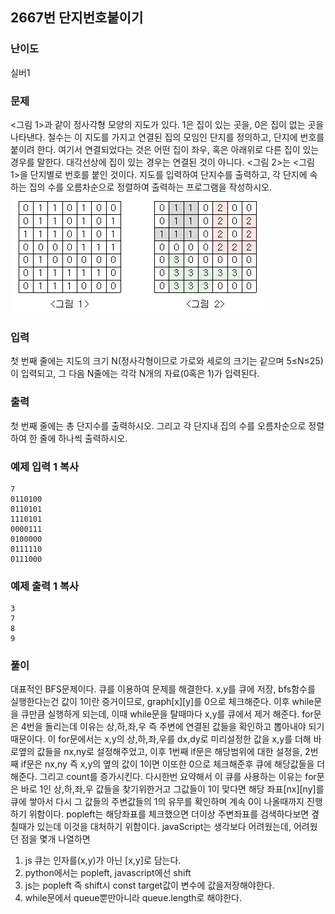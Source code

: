 ## 2667번 단지번호붙이기

### 난이도

실버1

### 문제

<그림 1>과 같이 정사각형 모양의 지도가 있다. 1은 집이 있는 곳을, 0은 집이 없는 곳을 나타낸다. 철수는 이 지도를 가지고 연결된 집의 모임인 단지를 정의하고, 단지에 번호를 붙이려 한다. 여기서 연결되었다는 것은 어떤 집이 좌우, 혹은 아래위로 다른 집이 있는 경우를 말한다. 대각선상에 집이 있는 경우는 연결된 것이 아니다. <그림 2>는 <그림 1>을 단지별로 번호를 붙인 것이다. 지도를 입력하여 단지수를 출력하고, 각 단지에 속하는 집의 수를 오름차순으로 정렬하여 출력하는 프로그램을 작성하시오.
![img.png](img.png)

### 입력

첫 번째 줄에는 지도의 크기 N(정사각형이므로 가로와 세로의 크기는 같으며 5≤N≤25)이 입력되고, 그 다음 N줄에는 각각 N개의 자료(0혹은 1)가 입력된다.

### 출력

첫 번째 줄에는 총 단지수를 출력하시오. 그리고 각 단지내 집의 수를 오름차순으로 정렬하여 한 줄에 하나씩 출력하시오.

### 예제 입력 1 복사

```
7
0110100
0110101
1110101
0000111
0100000
0111110
0111000
```

### 예제 출력 1 복사

```
3
7
8
9
```

### 풀이

대표적인 BFS문제이다. 큐를 이용하여 문제를 해결한다.
x,y를 큐에 저장, bfs함수를 실행한다는건 값이 1이란 증거이므로,
graph[x][y]를 0으로 체크해준다. 이후 while문을 큐만큼 실행하게 되는데, 이때 while문을 탈때마다 x,y를 큐에서 제거 해준다. for문은 4번을 돌리는데 이유는 상,하,좌,우 즉 주변에 연결된 값들을 확인하고 뽑아내야 되기 때문이다. 이 for문에서는
x,y의 상,하,좌,우를 dx,dy로 미리설정한 값을 x,y를 더해
바로옆의 값들을 nx,ny로 설정해주었고, 이후 1번째 if문은
해당범위에 대한 설정을, 2번째 if문은 nx,ny 즉 x,y의 옆의 값이 1이면 이또한 0으로 체크해준후 큐에 해당값들을 더해준다.
그리고 count를 증가시킨다.
다시한번 요약해서 이 큐를 사용하는 이유는
for문은 바로 1인 상,하,좌,우 값들을 찾기위한거고 그값들이
1이 맞다면 해당 좌표[nx][ny]를 큐에 쌓아서 다시 그 값들의 주변값들의 1의 유무를 확인하며 계속 0이 나올때까지 진행하기 위함이다. popleft는 해당좌표를 체크했으면 더이상 주변좌표를 검색하다보면 곂칠때가 있는데 이것을 대처하기 위함이다.
javaScript는 생각보다 어려웠는데, 어려웠던 점을 몇개 나열하면

1. js 큐는 인자를(x,y)가 아닌 [x,y]로 담는다.
2. python에서는 popleft, javascript에선 shift
3. js는 popleft 즉 shift시 const target값이 변수에 값을저장해야한다.
4. while문에서 queue뿐만아니라 queue.length로 해야한다.
